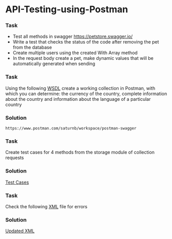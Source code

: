 # API-Testing-using-Postman
 ### Task 
 - Test all methods in swagger https://petstore.swagger.io/ 
 - Write a test that checks the status of the code after removing the pet from the database
 - Create multiple users using the created With Array method
 - In the request body create a pet, make dynamic values that will be automatically generated when sending
 
 ### Task 
 Using the following [WSDL](https://is.gd/Tm9giG) create a working collection in Postman, with which you can determine: the currency of the country, complete information about the country and information about the language of a particular country
 ### Solution
    https://www.postman.com/saturnb/workspace/postman-swagger
    
 ### Task 
 Create test cases  for 4 methods from the storage module of collection requests
 ### Solution
 [Test Cases](https://docs.google.com/spreadsheets/d/1_NhUd9Yf4q9vd4o8DMv45x1gbiaP8J1vTStUSASQLhY/edit?usp=sharing)
 
 ### Task 
 Check the following [XML](file.xml) file for errors  
 ### Solution
 [Updated XML](https://docs.google.com/spreadsheets/d/1uqlw1bU70c4nv68TLs3r41bah0MM5JeuyW5DhSYWZK8/edit?usp=sharing)
 
